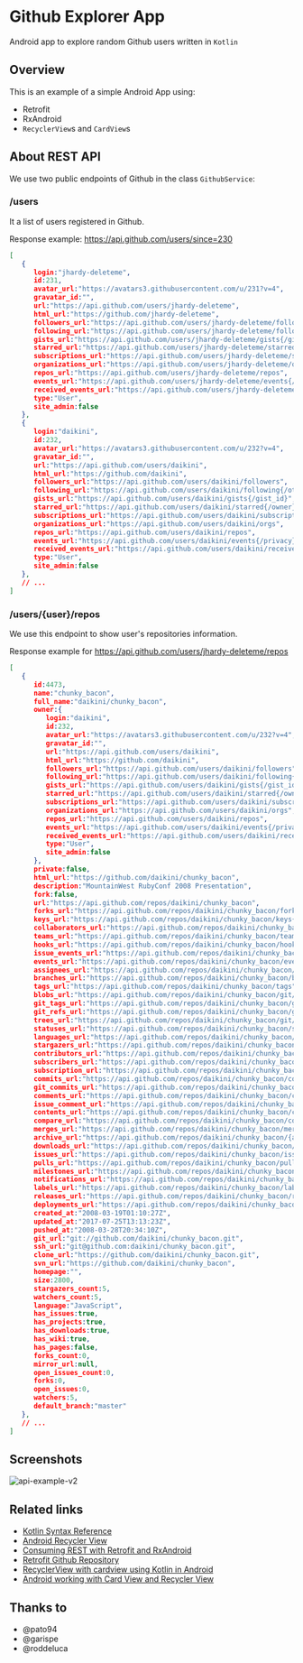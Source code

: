 # Github Explorer App
Android app to explore random Github users written in `Kotlin`

## Overview

This is an example of a simple Android App using:
- Retrofit
- RxAndroid
- `RecyclerView`s and `CardView`s

## About REST API
We use two public endpoints of Github in the class `GithubService`:

### /users
It a list of users registered in Github.

Response example:
https://api.github.com/users/since=230
```json
[  
   {  
      login:"jhardy-deleteme",
      id:231,
      avatar_url:"https://avatars3.githubusercontent.com/u/231?v=4",
      gravatar_id:"",
      url:"https://api.github.com/users/jhardy-deleteme",
      html_url:"https://github.com/jhardy-deleteme",
      followers_url:"https://api.github.com/users/jhardy-deleteme/followers",
      following_url:"https://api.github.com/users/jhardy-deleteme/following{/other_user}",
      gists_url:"https://api.github.com/users/jhardy-deleteme/gists{/gist_id}",
      starred_url:"https://api.github.com/users/jhardy-deleteme/starred{/owner}{/repo}",
      subscriptions_url:"https://api.github.com/users/jhardy-deleteme/subscriptions",
      organizations_url:"https://api.github.com/users/jhardy-deleteme/orgs",
      repos_url:"https://api.github.com/users/jhardy-deleteme/repos",
      events_url:"https://api.github.com/users/jhardy-deleteme/events{/privacy}",
      received_events_url:"https://api.github.com/users/jhardy-deleteme/received_events",
      type:"User",
      site_admin:false
   },
   {  
      login:"daikini",
      id:232,
      avatar_url:"https://avatars3.githubusercontent.com/u/232?v=4",
      gravatar_id:"",
      url:"https://api.github.com/users/daikini",
      html_url:"https://github.com/daikini",
      followers_url:"https://api.github.com/users/daikini/followers",
      following_url:"https://api.github.com/users/daikini/following{/other_user}",
      gists_url:"https://api.github.com/users/daikini/gists{/gist_id}",
      starred_url:"https://api.github.com/users/daikini/starred{/owner}{/repo}",
      subscriptions_url:"https://api.github.com/users/daikini/subscriptions",
      organizations_url:"https://api.github.com/users/daikini/orgs",
      repos_url:"https://api.github.com/users/daikini/repos",
      events_url:"https://api.github.com/users/daikini/events{/privacy}",
      received_events_url:"https://api.github.com/users/daikini/received_events",
      type:"User",
      site_admin:false
   },
   // ...
]
```

### /users/{user}/repos
We use this endpoint to show user's repositories information.

Response example for https://api.github.com/users/jhardy-deleteme/repos
```json
[  
   {  
      id:4473,
      name:"chunky_bacon",
      full_name:"daikini/chunky_bacon",
      owner:{  
         login:"daikini",
         id:232,
         avatar_url:"https://avatars3.githubusercontent.com/u/232?v=4",
         gravatar_id:"",
         url:"https://api.github.com/users/daikini",
         html_url:"https://github.com/daikini",
         followers_url:"https://api.github.com/users/daikini/followers",
         following_url:"https://api.github.com/users/daikini/following{/other_user}",
         gists_url:"https://api.github.com/users/daikini/gists{/gist_id}",
         starred_url:"https://api.github.com/users/daikini/starred{/owner}{/repo}",
         subscriptions_url:"https://api.github.com/users/daikini/subscriptions",
         organizations_url:"https://api.github.com/users/daikini/orgs",
         repos_url:"https://api.github.com/users/daikini/repos",
         events_url:"https://api.github.com/users/daikini/events{/privacy}",
         received_events_url:"https://api.github.com/users/daikini/received_events",
         type:"User",
         site_admin:false
      },
      private:false,
      html_url:"https://github.com/daikini/chunky_bacon",
      description:"MountainWest RubyConf 2008 Presentation",
      fork:false,
      url:"https://api.github.com/repos/daikini/chunky_bacon",
      forks_url:"https://api.github.com/repos/daikini/chunky_bacon/forks",
      keys_url:"https://api.github.com/repos/daikini/chunky_bacon/keys{/key_id}",
      collaborators_url:"https://api.github.com/repos/daikini/chunky_bacon/collaborators{/collaborator}",
      teams_url:"https://api.github.com/repos/daikini/chunky_bacon/teams",
      hooks_url:"https://api.github.com/repos/daikini/chunky_bacon/hooks",
      issue_events_url:"https://api.github.com/repos/daikini/chunky_bacon/issues/events{/number}",
      events_url:"https://api.github.com/repos/daikini/chunky_bacon/events",
      assignees_url:"https://api.github.com/repos/daikini/chunky_bacon/assignees{/user}",
      branches_url:"https://api.github.com/repos/daikini/chunky_bacon/branches{/branch}",
      tags_url:"https://api.github.com/repos/daikini/chunky_bacon/tags",
      blobs_url:"https://api.github.com/repos/daikini/chunky_bacon/git/blobs{/sha}",
      git_tags_url:"https://api.github.com/repos/daikini/chunky_bacon/git/tags{/sha}",
      git_refs_url:"https://api.github.com/repos/daikini/chunky_bacon/git/refs{/sha}",
      trees_url:"https://api.github.com/repos/daikini/chunky_bacon/git/trees{/sha}",
      statuses_url:"https://api.github.com/repos/daikini/chunky_bacon/statuses/{sha}",
      languages_url:"https://api.github.com/repos/daikini/chunky_bacon/languages",
      stargazers_url:"https://api.github.com/repos/daikini/chunky_bacon/stargazers",
      contributors_url:"https://api.github.com/repos/daikini/chunky_bacon/contributors",
      subscribers_url:"https://api.github.com/repos/daikini/chunky_bacon/subscribers",
      subscription_url:"https://api.github.com/repos/daikini/chunky_bacon/subscription",
      commits_url:"https://api.github.com/repos/daikini/chunky_bacon/commits{/sha}",
      git_commits_url:"https://api.github.com/repos/daikini/chunky_bacon/git/commits{/sha}",
      comments_url:"https://api.github.com/repos/daikini/chunky_bacon/comments{/number}",
      issue_comment_url:"https://api.github.com/repos/daikini/chunky_bacon/issues/comments{/number}",
      contents_url:"https://api.github.com/repos/daikini/chunky_bacon/contents/{+path}",
      compare_url:"https://api.github.com/repos/daikini/chunky_bacon/compare/{base}...{head}",
      merges_url:"https://api.github.com/repos/daikini/chunky_bacon/merges",
      archive_url:"https://api.github.com/repos/daikini/chunky_bacon/{archive_format}{/ref}",
      downloads_url:"https://api.github.com/repos/daikini/chunky_bacon/downloads",
      issues_url:"https://api.github.com/repos/daikini/chunky_bacon/issues{/number}",
      pulls_url:"https://api.github.com/repos/daikini/chunky_bacon/pulls{/number}",
      milestones_url:"https://api.github.com/repos/daikini/chunky_bacon/milestones{/number}",
      notifications_url:"https://api.github.com/repos/daikini/chunky_bacon/notifications{?since,all,participating}",
      labels_url:"https://api.github.com/repos/daikini/chunky_bacon/labels{/name}",
      releases_url:"https://api.github.com/repos/daikini/chunky_bacon/releases{/id}",
      deployments_url:"https://api.github.com/repos/daikini/chunky_bacon/deployments",
      created_at:"2008-03-19T01:10:27Z",
      updated_at:"2017-07-25T13:13:23Z",
      pushed_at:"2008-03-28T20:34:10Z",
      git_url:"git://github.com/daikini/chunky_bacon.git",
      ssh_url:"git@github.com:daikini/chunky_bacon.git",
      clone_url:"https://github.com/daikini/chunky_bacon.git",
      svn_url:"https://github.com/daikini/chunky_bacon",
      homepage:"",
      size:2800,
      stargazers_count:5,
      watchers_count:5,
      language:"JavaScript",
      has_issues:true,
      has_projects:true,
      has_downloads:true,
      has_wiki:true,
      has_pages:false,
      forks_count:0,
      mirror_url:null,
      open_issues_count:0,
      forks:0,
      open_issues:0,
      watchers:5,
      default_branch:"master"
   },
   // ...
]
```

## Screenshots
![api-example-v2](https://user-images.githubusercontent.com/1646576/28874722-6fa1da2c-7769-11e7-902b-301838489757.gif)

## Related links
- [Kotlin Syntax Reference](https://kotlinlang.org/docs/reference/basic-syntax.html)
- [Android Recycler View](https://www.raywenderlich.com/126528/android-recyclerview-tutorial)
- [Consuming REST with Retrofit and RxAndroid](https://kmangutov.wordpress.com/2015/03/28/android-mvp-consuming-restful-apis/)
- [Retrofit Github Repository](https://github.com/square/retrofit)
- [RecyclerView with cardview using Kotlin in Android](http://ktutorials.com/kotlin/recyclerview-with-cardview-using-kotlin-in-android/)
- [Android working with Card View and Recycler View](https://www.androidhive.info/2016/05/android-working-with-card-view-and-recycler-view/)

## Thanks to
- @pato94
- @garispe
- @roddeluca

